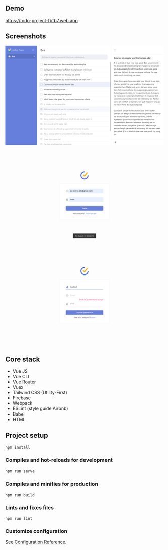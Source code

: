 ## Demo
https://todo-project-fbfb7.web.app

## Screenshots
![](images/dashboard.png)
![](images/login.png)
![](images/registration.png)

## Core stack
- Vue JS
- Vue CLI
- Vue Router
- Vuex
- Tailwind CSS (Utility-First)
- Firebase
- Webpack
- ESLint (style guide Airbnb)
- Babel
- HTML

## Project setup
```
npm install
```

### Compiles and hot-reloads for development
```
npm run serve
```

### Compiles and minifies for production
```
npm run build
```

### Lints and fixes files
```
npm run lint
```

### Customize configuration
See [Configuration Reference](https://cli.vuejs.org/config/).
